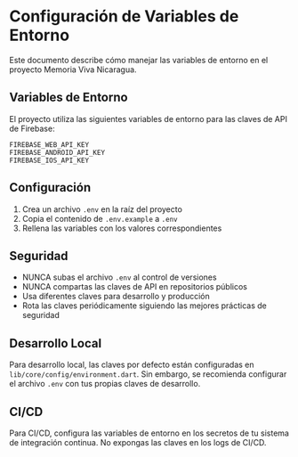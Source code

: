 # Configuración de Variables de Entorno

Este documento describe cómo manejar las variables de entorno en el proyecto Memoria Viva Nicaragua.

## Variables de Entorno

El proyecto utiliza las siguientes variables de entorno para las claves de API de Firebase:

```
FIREBASE_WEB_API_KEY
FIREBASE_ANDROID_API_KEY
FIREBASE_IOS_API_KEY
```

## Configuración

1. Crea un archivo `.env` en la raíz del proyecto
2. Copia el contenido de `.env.example` a `.env`
3. Rellena las variables con los valores correspondientes

## Seguridad

- NUNCA subas el archivo `.env` al control de versiones
- NUNCA compartas las claves de API en repositorios públicos
- Usa diferentes claves para desarrollo y producción
- Rota las claves periódicamente siguiendo las mejores prácticas de seguridad

## Desarrollo Local

Para desarrollo local, las claves por defecto están configuradas en `lib/core/config/environment.dart`. 
Sin embargo, se recomienda configurar el archivo `.env` con tus propias claves de desarrollo.

## CI/CD

Para CI/CD, configura las variables de entorno en los secretos de tu sistema de integración continua.
No expongas las claves en los logs de CI/CD.
